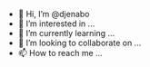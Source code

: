 - 👋 Hi, I’m @djenabo
- 👀 I’m interested in ...
- 🌱 I’m currently learning ...
- 💞️ I’m looking to collaborate on ...
- 📫 How to reach me ...

<!---
djenabo/djenabo is a ✨ special ✨ repository because its `README.md` (this file) appears on your GitHub profile.
You can click the Preview link to take a look at your changes.
--->
